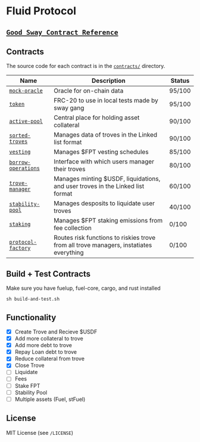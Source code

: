 # Fluid Protocol

## [`Good Sway Contract Reference`](https://github.com/FuelLabs/sway-applications/tree/master/AMM/project)

Contracts
---------

The source code for each contract is in the [`contracts/`](contracts/)
directory.

| Name                                               | Description                            | Status |
| -------------------------------------------------- | -------------------------------------- | ------- |
| [`mock-oracle`](contracts/mock-oracle-contract)       | Oracle for on-chain data | 95/100
| [`token`](contracts/token-contract)       | FRC-20 to use in local tests made by sway gang | 95/100
| [`active-pool`](contracts/active-pool-contract)       | Central place for holding asset collateral | 90/100 
| [`sorted-troves`](contracts/sorted-troves-contract)       | Manages data of troves in the Linked list format | 90/100
| [`vesting`](contracts/vesting-contract)       | Manages $FPT vesting schedules | 85/100
| [`borrow-operations`](contracts/borrow-operations-contract)       | Interface with which users manager their troves | 80/100 |
| [`trove-manager`](contracts/trove-manager-contract)       | Manages minting $USDF, liquidations, and user troves in the Linked list format |60/100
| [`stability-pool`](contracts/stability-pool-contract)       | Manages desposits to liquidate user troves | 40/100
| [`staking`](contracts/staking-contract)       | Manages $FPT staking emissions from fee collection | 0/100 |
| [`protocol-factory`](contracts/protocol-contract)       | Routes risk functions to riskies trove from all trove managers, instatiates everything | 0/100

Build + Test Contracts
-------------------------------

Make sure you have fuelup, fuel-core, cargo, and rust installed 

```
sh build-and-test.sh
```

Functionality
-------------------------------
- [x] Create Trove and Recieve $USDF
- [x] Add more collateral to trove
- [x] Add more debt to trove
- [x] Repay Loan debt to trove
- [x] Reduce collateral from trove
- [x] Close Trove
- [ ] Liquidate
- [ ] Fees
- [ ] Stake FPT
- [ ] Stability Pool
- [ ] Multiple assets (Fuel, stFuel)

License
-------

MIT License (see `/LICENSE`)
